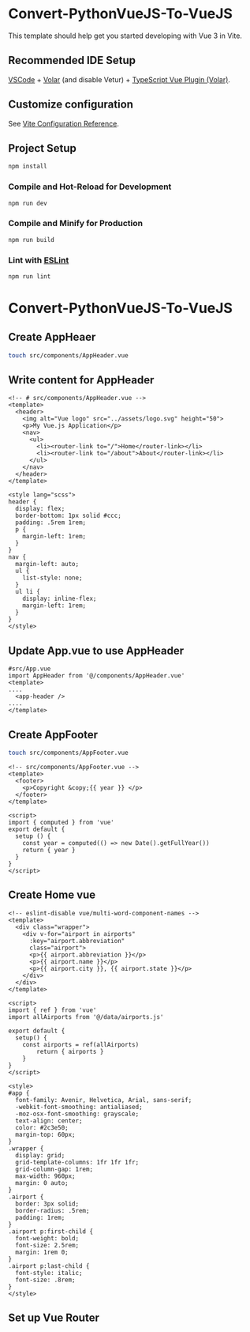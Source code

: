 # Convert-PythonVueJS-To-VueJS

This template should help get you started developing with Vue 3 in Vite.

## Recommended IDE Setup

[VSCode](https://code.visualstudio.com/) + [Volar](https://marketplace.visualstudio.com/items?itemName=Vue.volar) (and disable Vetur) + [TypeScript Vue Plugin (Volar)](https://marketplace.visualstudio.com/items?itemName=Vue.vscode-typescript-vue-plugin).

## Customize configuration

See [Vite Configuration Reference](https://vitejs.dev/config/).

## Project Setup

```sh
npm install
```

### Compile and Hot-Reload for Development

```sh
npm run dev
```

### Compile and Minify for Production

```sh
npm run build
```

### Lint with [ESLint](https://eslint.org/)

```sh
npm run lint
```
# Convert-PythonVueJS-To-VueJS

## Create AppHeaer
```sh
touch src/components/AppHeader.vue
```
## Write content for AppHeader
```
<!-- # src/components/AppHeader.vue -->
<template>
  <header>
    <img alt="Vue logo" src="../assets/logo.svg" height="50">
    <p>My Vue.js Application</p>
    <nav>
      <ul>
        <li><router-link to="/">Home</router-link></li>
        <li><router-link to="/about">About</router-link></li>
      </ul>
    </nav>
  </header>
</template>

<style lang="scss">
header {
  display: flex;
  border-bottom: 1px solid #ccc;
  padding: .5rem 1rem;
  p {
    margin-left: 1rem;
  }
}
nav {
  margin-left: auto;
  ul {
    list-style: none;
  }
  ul li {
    display: inline-flex;
    margin-left: 1rem;
  }
}
</style>
```
## Update App.vue to use AppHeader
```
#src/App.vue
import AppHeader from '@/components/AppHeader.vue'
<template>
....
  <app-header />
....
</template>
```
## Create AppFooter
```sh
touch src/components/AppFooter.vue
```
```
<!-- src/components/AppFooter.vue -->
<template>
  <footer>
    <p>Copyright &copy;{{ year }} </p>
  </footer>
</template>

<script>
import { computed } from 'vue'
export default {
  setup () {
    const year = computed(() => new Date().getFullYear())
    return { year }
  }
}
</script>
```

## Create Home vue
```
<!-- eslint-disable vue/multi-word-component-names -->
<template>
  <div class="wrapper">
    <div v-for="airport in airports" 
      :key="airport.abbreviation"
      class="airport">
      <p>{{ airport.abbreviation }}</p>
      <p>{{ airport.name }}</p>
      <p>{{ airport.city }}, {{ airport.state }}</p>
    </div>
  </div>
</template>

<script>
import { ref } from 'vue'
import allAirports from '@/data/airports.js'

export default {
  setup() {
    const airports = ref(allAirports)
		return { airports }
	}
}
</script>

<style>
#app {
  font-family: Avenir, Helvetica, Arial, sans-serif;
  -webkit-font-smoothing: antialiased;
  -moz-osx-font-smoothing: grayscale;
  text-align: center;
  color: #2c3e50;
  margin-top: 60px;
}
.wrapper {
  display: grid;
  grid-template-columns: 1fr 1fr 1fr;
  grid-column-gap: 1rem;
  max-width: 960px;
  margin: 0 auto;
}
.airport {
  border: 3px solid;
  border-radius: .5rem;
  padding: 1rem;
}
.airport p:first-child {
  font-weight: bold;
  font-size: 2.5rem;
  margin: 1rem 0;
}
.airport p:last-child {
  font-style: italic;
  font-size: .8rem;
}
</style>
```

## Set up Vue Router


